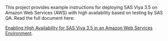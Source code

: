 This project provides example instructions for deploying SAS Viya
3.5 on Amazon Web Services (AWS) with high availability based on testing
by SAS QA. Read the full document here:
 
[Enabling High Availability for SAS Viya 3.5 in an Amazon Web Services Environment](SAS-Viya-HA-Deployment-AWS.md).
